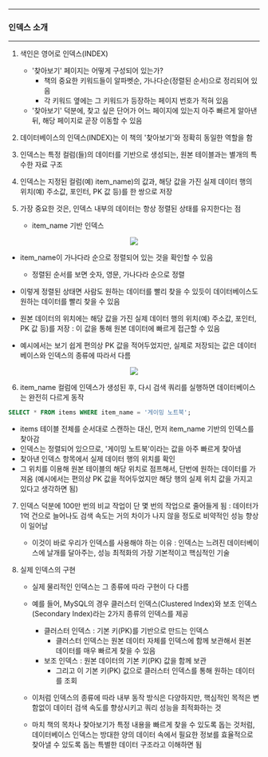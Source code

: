 -----
### 인덱스 소개
-----
1. 색인은 영어로 인덱스(INDEX)
   - '찾아보기' 페이지는 어떻게 구성되어 있는가?
      + 책의 중요한 키워드들이 알파벳순, 가나다순(정렬된 순서)으로 정리되어 있음
      + 각 키워드 옆에는 그 키워드가 등장하는 페이지 번호가 적혀 있음
   - '찾아보기' 덕분에, 찾고 싶은 단어가 어느 페이지에 있는지 아주 빠르게 알아낸 뒤, 해당 페이지로 곧장 이동할 수 있음

2. 데이터베이스의 인덱스(INDEX)는 이 책의 '찾아보기'와 정확히 동일한 역할을 함
3. 인덱스는 특정 컬럼(들)의 데이터를 기반으로 생성되는, 원본 테이블과는 별개의 특수한 자료 구조
4. 인덱스는 지정된 컬럼(예) item_name)의 값과, 해당 값을 가진 실제 데이터 행의 위치(예) 주소값, 포인터, PK 값 등)를 한 쌍으로 저장
5. 가장 중요한 것은, 인덱스 내부의 데이터는 항상 정렬된 상태를 유지한다는 점
   - item_name 기반 인덱스
<div align="center">
<img src="https://github.com/user-attachments/assets/5c31d956-2bf3-44c8-8a78-2c6f1582f1b1">
</div>

   - item_name이 가나다라 순으로 정렬되어 있는 것을 확인할 수 있음
     + 정렬된 순서를 보면 숫자, 영문, 가나다라 순으로 정렬
    
   - 이렇게 정렬된 상태면 사람도 원하는 데이터를 빨리 찾을 수 있듯이 데이터베이스도 원하는 데이터를 빨리 찾을 수 있음
   - 원본 데이터의 위치에는 해당 값을 가진 실제 데이터 행의 위치(예) 주소값, 포인터, PK 값 등)를 저장 : 이 값을 통해 원본 데이터에 빠르게 접근할 수 있음
   - 예시에서는 보기 쉽게 편의상 PK 값을 적어두었지만, 실제로 저장되는 값은 데이터베이스와 인덱스의 종류에 따라서 다름

<div align="center">
<img src="https://github.com/user-attachments/assets/de1e0790-a8f5-4b71-8fcb-196978d44b8c">
</div>

6. item_name 컬럼에 인덱스가 생성된 후, 다시 검색 쿼리를 실행하면 데이터베이스는 완전히 다르게 동작
```sql
SELECT * FROM items WHERE item_name = '게이밍 노트북';
```
   - items 테이블 전체를 순서대로 스캔하는 대신, 먼저 item_name 기반의 인덱스를 찾아감
   - 인덱스는 정렬되어 있으므로, '게이밍 노트북'이라는 값을 아주 빠르게 찾아냄
   - 찾아낸 인덱스 항목에서 실제 데이터 행의 위치를 확인
   - 그 위치를 이용해 원본 테이블의 해당 위치로 점프해서, 단번에 원하는 데이터를 가져옴 (예시에서는 편의상 PK 값을 적어두었지만 해당 행의 실제 위치 값을 가지고 있다고 생각하면 됨)

7. 인덱스 덕분에 100만 번의 비교 작업이 단 몇 번의 작업으로 줄어들게 됨 : 데이터가 1억 건으로 늘어나도 검색 속도는 거의 차이가 나지 않을 정도로 비약적인 성능 향상이 일어남
   - 이것이 바로 우리가 인덱스를 사용해야 하는 이유 : 인덱스는 느려진 데이터베이스에 날개를 달아주는, 성능 최적화의 가장 기본적이고 핵심적인 기술

8. 실제 인덱스의 구현
   - 실제 물리적인 인덱스는 그 종류에 따라 구현이 다 다름
   - 예를 들어, MySQL의 경우 클러스터 인덱스(Clustered Index)와 보조 인덱스(Secondary Index)라는 2가지 종류의 인덱스를 제공
      + 클러스터 인덱스 : 기본 키(PK)를 기반으로 만드는 인덱스
        * 클러스터 인덱스는 원본 데이터 자체를 인덱스에 함께 보관해서 원본 데이터를 매우 빠르게 찾을 수 있음
      + 보조 인덱스 : 원본 데이터의 기본 키(PK) 값을 함께 보관
        * 그리고 이 기본 키(PK) 값으로 클러스터 인덱스를 통해 원하는 데이터를 조회

    - 이처럼 인덱스의 종류에 따라 내부 동작 방식은 다양하지만, 핵심적인 목적은 변함없이 데이터 검색 속도를 향상시키고 쿼리 성능을 최적화하는 것
    - 마치 책의 목차나 찾아보기가 특정 내용을 빠르게 찾을 수 있도록 돕는 것처럼, 데이터베이스 인덱스는 방대한 양의 데이터 속에서 필요한 정보를 효율적으로 찾아낼 수 있도록 돕는 특별한 데이터 구조라고 이해하면 됨

